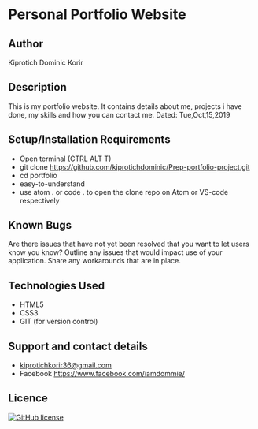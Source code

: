 # Personal Portfolio Website

## Author

Kiprotich Dominic Korir

## Description

This is my portfolio website. It contains details about me, projects i have done, my skills and how you can contact me. Dated: Tue,Oct,15,2019

## Setup/Installation Requirements

- Open terminal (CTRL ALT T)
- git clone https://github.com/kiprotichdominic/Prep-portfolio-project.git
- cd portfolio
- easy-to-understand
- use atom . or code . to open the clone repo on Atom or VS-code respectively

## Known Bugs

Are there issues that have not yet been resolved that you want to let users know you know? Outline any issues that would impact use of your application. Share any workarounds that are in place.

## Technologies Used

- HTML5
- CSS3
- GIT (for version control)

## Support and contact details

- kiprotichkorir36@gmail.com
- Facebook https://www.facebook.com/iamdommie/

## Licence

[![GitHub license](https://img.shields.io/github/license/Naereen/StrapDown.js.svg)](https://github.com/Naereen/StrapDown.js/blob/master/LICENSE)
